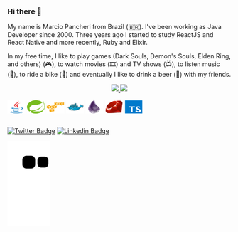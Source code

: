 ### Hi there 👋

My name is Marcio Pancheri from Brazil (🇧🇷). I've been working as Java Developer since 2000. Three years ago I started to study ReactJS and React Native and more recently, Ruby and Elixir.

In my free time, I like to play games (Dark Souls, Demon's Souls, Elden Ring, and others) (🎮), to watch movies (🎞️) and TV shows (📺), to listen music (🎵), to ride a bike (🚵) and eventually I like to drink a beer (🍺) with my friends.

<div align="center">
  <a href="https://github.com/mjpancheri">
    <img height="180em" src="https://github-readme-stats.vercel.app/api?username=mjpancheri&show_icons=true&theme=dark&include_all_commits=true&count_private=true"/>
    <img height="180em" src="https://github-readme-stats.vercel.app/api/top-langs?username=mjpancheri&langs_count=8&hide=css,scss,html&theme=dark"/>
  </a>
</div>
<div style="display: inline_block"><br>
  <img align="center" alt="mjpancheri-java" height="30" width="40" src="https://raw.githubusercontent.com/devicons/devicon/master/icons/java/java-original.svg">
   <img align="center" alt="agjunior-spring" height="30" width="40" src="https://raw.githubusercontent.com/devicons/devicon/master/icons/spring/spring-original.svg"> 
  <img align="center" alt="agjunior-aws" height="30" width="40" src="https://raw.githubusercontent.com/devicons/devicon/master/icons/amazonwebservices/amazonwebservices-original.svg">
   <img align="center" alt="agjunior-docker" height="30" width="40" src="https://raw.githubusercontent.com/devicons/devicon/master/icons/docker/docker-original.svg"> 
  <img align="center" alt="mjpancheri-elixir" height="30" width="40" src="https://raw.githubusercontent.com/devicons/devicon/master/icons/elixir/elixir-original.svg">
  <img align="center" alt="mjpancheri-ruby" height="30" width="40" src="https://raw.githubusercontent.com/devicons/devicon/master/icons/ruby/ruby-original.svg">
  <img align="center" alt="mjpancheri-ts" height="30" width="40" src="https://raw.githubusercontent.com/devicons/devicon/master/icons/typescript/typescript-plain.svg">
</div>

##

[![Twitter Badge](https://img.shields.io/badge/-Twitter-1ca0f1?style=plastic&labelColor=1ca0f1&logo=twitter&logoColor=white&link=https://twitter.com/mjpancheri)](https://twitter.com/mjpancheri)
[![Linkedin Badge](https://img.shields.io/badge/-LinkedIn-blue?style=plastic&logo=Linkedin&logoColor=white&link=https://www.linkedin.com/in/marcio-pancheri-902a7923)](https://www.linkedin.com/in/marcio-pancheri-902a7923)

![Snake animation](https://github.com/mjpancheri/mjpancheri/blob/output/github-contribution-grid-snake.svg)


<!--
**mjpancheri/mjpancheri** is a ✨ _special_ ✨ repository because its `README.md` (this file) appears on your GitHub profile.

Here are some ideas to get you started:

- 🔭 I’m currently working on ...
- 🌱 I’m currently learning ...
- 👯 I’m looking to collaborate on ...
- 🤔 I’m looking for help with ...
- 💬 Ask me about ...
- 📫 How to reach me: ...
- 😄 Pronouns: ...
- ⚡ Fun fact: ...


[![Youtube Badge](https://img.shields.io/badge/-Youtube-FF0000?style=plastic&labelColor=FF0000&logo=youtube&logoColor=white&link=https://www.youtube.com/channel/UCDWhX-qDVU3HNI-Ui06YiPQ)](https://www.youtube.com/channel/UCDWhX-qDVU3HNI-Ui06YiPQ)

-->
